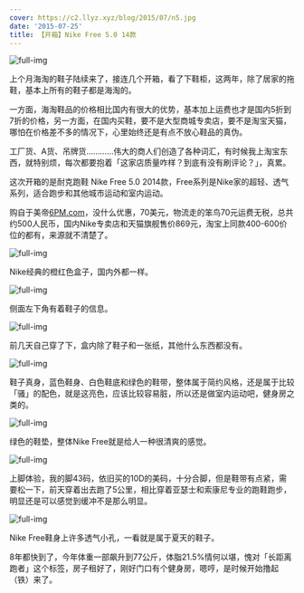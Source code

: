 ```yaml
---
cover: https://c2.llyz.xyz/blog/2015/07/n5.jpg
date: '2015-07-25'
title: 【开箱】Nike Free 5.0 14款
---
```


![full-img](https://c2.llyz.xyz/blog/2015/07/n5.jpg)

上个月海淘的鞋子陆续来了，接连几个开箱，看了下鞋柜，这两年，除了居家的拖鞋，基本上所有的鞋子都是海淘的。

一方面，海淘鞋品的价格相比国内有很大的优势，基本加上运费也才是国内5折到7折的价格，另一方面，在国内买鞋，要不是大型商城专卖店，要不是淘宝天猫，哪怕在价格差不多的情况下，心里始终还是有点不放心鞋品的真伪。

工厂货、A货、吊牌货…………伟大的商人们创造了各种词汇，有时候我上淘宝东西，就特别烦，每次都要抱着「这家店质量咋样？到底有没有刷评论？」，真累。

这次开箱的是耐克跑鞋 Nike Free 5.0 2014款，Free系列是Nike家的超轻、透气系列，适合跑步和其他城市运动和室内运动。

购自于美帝[6PM.com](https://www.6pm.com)，没什么优惠，70美元，物流走的笨鸟70元运费无税，总共约500人民币，国内Nike专卖店和天猫旗舰售价869元，淘宝上同款400-600价位的都有，来源就不清楚了。

![full-img](https://c2.llyz.xyz/blog/2015/07/n6.jpg)

Nike经典的橙红色盒子，国内外都一样。

![full-img](https://c2.llyz.xyz/blog/2015/07/n7.jpg)

侧面左下角有着鞋子的信息。

![full-img](https://c2.llyz.xyz/blog/2015/07/n9.jpg)

前几天自己穿了下，盒内除了鞋子和一张纸，其他什么东西都没有。

![full-img](https://c2.llyz.xyz/blog/2015/07/n5.jpg)

鞋子真身，蓝色鞋身、白色鞋底和绿色的鞋带，整体属于简约风格，还是属于比较「骚」的配色，就是这亮色，应该比较容易脏，所以还是做室内运动吧，健身房之类的。

![full-img](https://c2.llyz.xyz/blog/2015/07/n3.jpg)

绿色的鞋垫，整体Nike Free就是给人一种很清爽的感觉。

![full-img](https://c2.llyz.xyz/blog/2015/07/n2.jpg)

上脚体验，我的脚43码，依旧买的10D的美码，十分合脚，但是鞋带有点紧，需要松一下，前天穿着出去跑了5公里，相比穿着亚瑟士和索康尼专业的跑鞋跑步，明显还是可以感觉到缓冲不是那么明显。

![full-img](https://c2.llyz.xyz/blog/2015/07/n1.jpg)

Nike Free鞋身上许多透气小孔，一看就是属于夏天的鞋子。

8年都快到了，今年体重一部飙升到77公斤，体脂21.5%情何以堪，愧对「长距离跑者」这个标签，房子租好了，刚好门口有个健身房，嗯哼，是时候开始撸起（铁）来了。
